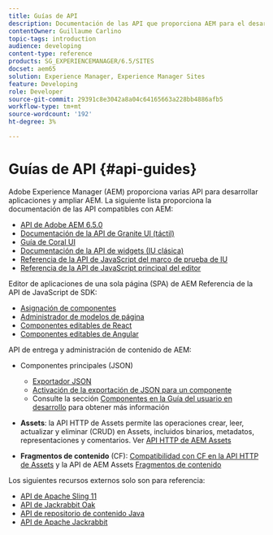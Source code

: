 ```yaml
---
title: Guías de API
description: Documentación de las API que proporciona AEM para el desarrollo de aplicaciones
contentOwner: Guillaume Carlino
topic-tags: introduction
audience: developing
content-type: reference
products: SG_EXPERIENCEMANAGER/6.5/SITES
docset: aem65
solution: Experience Manager, Experience Manager Sites
feature: Developing
role: Developer
source-git-commit: 29391c8e3042a8a04c64165663a228bb4886afb5
workflow-type: tm+mt
source-wordcount: '192'
ht-degree: 3%

---
```


# Guías de API {#api-guides}

Adobe Experience Manager (AEM) proporciona varias API para desarrollar aplicaciones y ampliar AEM. La siguiente lista proporciona la documentación de las API compatibles con AEM:

* [API de Adobe AEM 6.5.0](https://www.adobe.io/experience-manager/reference-materials/6-5/javadoc/index.html)
* [Documentación de la API de Granite UI (táctil)](https://www.adobe.io/experience-manager/reference-materials/6-5/granite-ui/api/index.html)
* [Guía de Coral UI](https://www.adobe.io/experience-manager/reference-materials/6-5/coral-ui/coralui3/index.html)
* [Documentación de la API de widgets (IU clásica)](https://www.adobe.io/experience-manager/reference-materials/6-5/widgets-api/index.html)
* [Referencia de la API de JavaScript del marco de prueba de IU](https://www.adobe.io/experience-manager/reference-materials/6-5/test-api/index.html)
* [Referencia de la API de JavaScript principal del editor](https://www.adobe.io/experience-manager/reference-materials/6-5/jsdoc/ui-touch/editor-core/index.html)

Editor de aplicaciones de una sola página (SPA) de AEM Referencia de la API de JavaScript de SDK:

* [Asignación de componentes](https://www.npmjs.com/package/@adobe/aem-spa-component-mapping)
* [Administrador de modelos de página](https://www.npmjs.com/package/@adobe/aem-spa-page-model-manager)
* [Componentes editables de React](https://www.npmjs.com/package/@adobe/aem-react-editable-components)
* [Componentes editables de Angular](https://www.npmjs.com/package/@adobe/aem-angular-editable-components)

API de entrega y administración de contenido de AEM:

* Componentes principales (JSON)

   * [Exportador JSON](/help/sites-developing/json-exporter.md)
   * [Activación de la exportación de JSON para un componente](/help/sites-developing/json-exporter-components.md)
   * Consulte la sección [Componentes en la Guía del usuario en desarrollo](/help/sites-developing/getting-started.md) para obtener más información

* **Assets**: la API HTTP de Assets permite las operaciones crear, leer, actualizar y eliminar (CRUD) en Assets, incluidos binarios, metadatos, representaciones y comentarios. Ver [API HTTP de AEM Assets](/help/assets/mac-api-assets.md)

* **Fragmentos de contenido** (CF): [Compatibilidad con CF en la API HTTP de Assets](/help/assets/assets-api-content-fragments.md) y la API de AEM Assets [Fragmentos de contenido](https://www.adobe.io/experience-manager/reference-materials/6-5/assets-api-content-fragments/index.html)

Los siguientes recursos externos solo son para referencia:

* [API de Apache Sling 11](https://sling.apache.org/apidocs/sling11/)
* [API de Jackrabbit Oak](https://jackrabbit.apache.org/oak/docs/oak_api/overview.html)
* [API de repositorio de contenido Java](https://www.adobe.io/experience-manager/reference-materials/spec/javax.jcr/javadocs/jcr-2.0/index.html)
* [API de Apache Jackrabbit](https://jackrabbit.apache.org/api)

